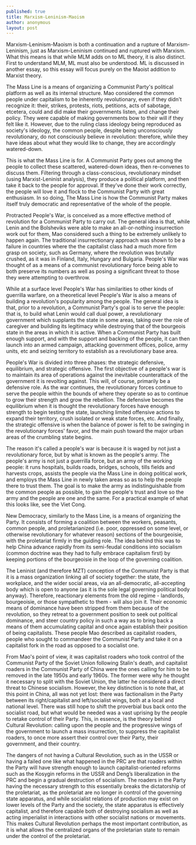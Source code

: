 ```yaml
---
published: true
title: Marxism-Leninism-Maoism
author: anonymous
layout: post
---
```

Marxism-Leninism-Maoism is both a continuation and a rupture of Marxism-Leninism, just as Marxism-Leninism continued and ruptured with Marxism. What this means is that while MLM adds on to ML theory, it is also distinct. First to understand MLM, ML must also be understood. ML is discussed in another essay, so this essay will focus purely on the Maoist addition to Marxist theory.

The Mass Line is a means of organizing a Communist Party's political platform as well as its internal structure. Mao considered the common people under capitalism to be inherently revolutionary, even if they didn't recognize it: their, strikes, protests, riots, petitions, acts of sabotage, etcetera, could and did make their governments listen, and change their policy. They were capable of making governments bow to their will if they felt like it. However, due to the ruling class ideology being reproduced as society's ideology, the common people, despite being unconsciously revolutionary, do not consciously believe in revolution: therefore, while they have ideas about what they would like to change, they are accordingly watered-down.

This is what the Mass Line is for. A Communist Party goes out among the people to collect these scattered, watered-down ideas, then re-convenes to discuss them. Filtering through a class-conscious, revolutionary mindset (using Marxist-Leninist analysis), they produce a political platform, and then take it back to the people for approval. If they've done their work correctly, the people will love it and flock to the Communist Party with great enthusiasm. In so doing, The Mass Line is how the Communist Party makes itself truly democratic and representative of the whole of the people.

Protracted People's War, is conceived as a more effective method of revolution for a Communist Party to carry out. The general idea is that, while Lenin and the Bolsheviks were able to make an all-or-nothing insurrection work out for them, Mao considered such a thing to be extremely unlikely to happen again. The traditional insurrectionary approach was shown to be a failure in countries where the the capitalist class had a much more firm grasp on society, such as Germany, where the revolution was brutally crushed, as it was in Finland, Italy, Hungary and Bulgaria. People's War was thought of as a means of a communist revolutionary force being able to both preserve its numbers as well as posing a significant threat to those they were attempting to overthrow.

While at a surface level People's War has similarities to other kinds of guerrilla warfare, on a theoretical level People's War is also a means of building a revolution's popularity among the people. The general idea is that, prior to a revolution, a Communist Party's goal is to serve the people: that is, to build what Lenin would call dual power, a revolutionary government which supplants the state in some areas, taking over the role of caregiver and building its legitimacy while destroying that of the bourgeois state in the areas in which it is active. When a Communist Party has built enough support, and with the support and backing of the people, it can then launch into an armed campaign, attacking government offices, police, army units, etc and seizing territory to establish as a revolutionary base area.

People's War is divided into three phases: the strategic defensive, equilibrium, and strategic offensive. The first objective of a people's war is to maintain its area of operations against the inevitable counterattack of the government it is revolting against. This will, of course, primarily be a defensive role. As the war continues, the revolutionary forces continue to serve the people within the bounds of where they operate so as to continue to grow their strength and grow the rebellion. The defensive becomes the equilibrium when it is thought the revolutionary forces have enough strength to begin testing the state, launching limited offensive actions to expand their territory, crush isolated or weak state forces, etc. And finally, the strategic offensive is when the balance of power is felt to be swinging in the revolutionary forces' favor, and the main push toward the major urban areas of the crumbling state begins.

The reason it's called a people's war is because it is waged by not just a revolutionary force, but by what is known as the people's army. The people's army is not just a guerrilla force, but an army of the working people: it runs hospitals, builds roads, bridges, schools, tills fields and harvests crops, assists the people via the Mass Line in doing political work, and employs the Mass Line in newly taken areas so as to help the people there to trust them. The goal is to make the army as indistinguishable from the common people as possible, to gain the people's trust and love so the army and the people are one and the same. For a practical example of what this looks like, see the Viet Cong.

New Democracy, similarly to the Mass Line, is a means of organizing the Party. It consists of forming a coalition between the workers, peasants, common people, and proletarianized (i.e. poor, oppressed on some level, or otherwise revolutionary for whatever reason) sections of the bourgeoisie, with the proletariat firmly in the guiding role. The idea behind this was to help China advance rapidly from its semi-feudal conditions into socialism (common doctrine was they had to fully embrace capitalism first) by keeping portions of the bourgeoisie in the loop of the governing coalition.

The Leninist (and therefore MZT) conception of the Communist Party is that it is a mass organization linking all of society together: the state, the workplace, and the wider social areas, via an all-democratic, all-accepting body which is open to anyone (as it is the sole legal governing political body anyway). Therefore, reactionary elements from the old regime - landlords, bourgeoisie, or those sympathetic to them - will also join it. Their economic means of dominance have been stripped from them because of the revolution, so they retreat to a government position to seek out political dominance, and steer country policy in such a way as to bring back a means of them accumulating capital and once again establish their position of being capitalists. These people Mao described as capitalist roaders, people who sought to commandeer the Communist Party and take it on a capitalist fork in the road as opposed to a socialist one.

From Mao's point of view, it was capitalist roaders who took control of the Communist Party of the Soviet Union following Stalin's death, and capitalist roaders in the Communist Party of China were the ones calling for him to be removed in the late 1950s and early 1960s. The former were why he thought it necessary to split with the Soviet Union, the latter he considered a direct threat to Chinese socialism. However, the key distinction is to note that, at this point in China, all was not yet lost: there was factionalism in the Party between its right/capitalist and left/socialist wings, both at a local and national level. There was still hope to shift the proverbial bus back onto the socialist road, but what would be needed was a vast uprising by the people to retake control of their Party. This, in essence, is the theory behind Cultural Revolution: calling upon the people and the progressive wings of the government to launch a mass insurrection, to suppress the capitalist roaders, to once more assert their control over their Party, their government, and their country.

The dangers of not having a Cultural Revolution, such as in the USSR or having a failed one like what happened in the PRC are that roaders within the Party will have strength enough to launch capitalist-oriented reforms such as the Kosygin reforms in the USSR and Deng’s liberalization in the PRC and begin a gradual destruction of socialism. The roaders in the Party having the necessary strength to this essentially breaks the dictatorship of the proletariat, as the proletariat are no longer in control of the governing state apparatus, and while socialist relations of production may exist on lower levels of the Party and the society, the state apparatus is effectively capitalist, and therefore capable both of destroying socialism as well as acting imperialist in interactions with other socialist nations or movements. This makes Cultural Revolution perhaps the most important contribution, as it is what allows the centralized organs of the proletarian state to remain under the control of the proletariat.
 
 


